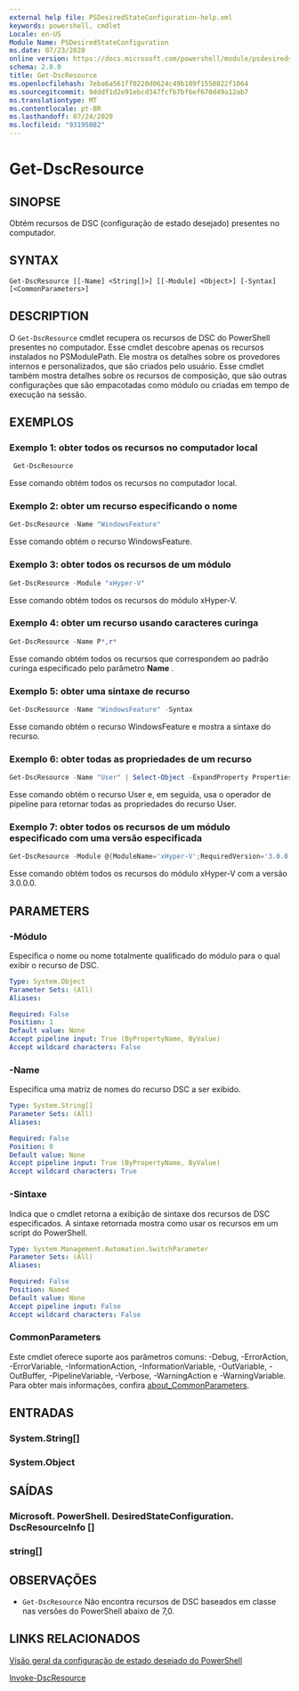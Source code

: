 ```yaml
---
external help file: PSDesiredStateConfiguration-help.xml
keywords: powershell, cmdlet
Locale: en-US
Module Name: PSDesiredStateConfiguration
ms.date: 07/23/2020
online version: https://docs.microsoft.com/powershell/module/psdesiredstateconfiguration/get-dscresource?view=powershell-6&WT.mc_id=ps-gethelp
schema: 2.0.0
title: Get-DscResource
ms.openlocfilehash: 7eba6a561ff0220d0624c49b109f1558822f1064
ms.sourcegitcommit: 9dddf1d2e91ebcd347fcfb7bf6ef670d49a12ab7
ms.translationtype: MT
ms.contentlocale: pt-BR
ms.lasthandoff: 07/24/2020
ms.locfileid: "93195082"
---
```

# Get-DscResource

## SINOPSE
Obtém recursos de DSC (configuração de estado desejado) presentes no computador.

## SYNTAX

```
Get-DscResource [[-Name] <String[]>] [[-Module] <Object>] [-Syntax] [<CommonParameters>]
```

## DESCRIPTION

O `Get-DscResource` cmdlet recupera os recursos de DSC do PowerShell presentes no computador. Esse cmdlet descobre apenas os recursos instalados no PSModulePath. Ele mostra os detalhes sobre os provedores internos e personalizados, que são criados pelo usuário. Esse cmdlet também mostra detalhes sobre os recursos de composição, que são outras configurações que são empacotadas como módulo ou criadas em tempo de execução na sessão.

## EXEMPLOS

### Exemplo 1: obter todos os recursos no computador local

```powershell
 Get-DscResource
```

Esse comando obtém todos os recursos no computador local.

### Exemplo 2: obter um recurso especificando o nome

```powershell
Get-DscResource -Name "WindowsFeature"
```

Esse comando obtém o recurso WindowsFeature.

### Exemplo 3: obter todos os recursos de um módulo

```powershell
Get-DscResource -Module "xHyper-V"
```

Esse comando obtém todos os recursos do módulo xHyper-V.

### Exemplo 4: obter um recurso usando caracteres curinga

```powershell
Get-DscResource -Name P*,r*
```

Esse comando obtém todos os recursos que correspondem ao padrão curinga especificado pelo parâmetro **Name** .

### Exemplo 5: obter uma sintaxe de recurso

```powershell
Get-DscResource -Name "WindowsFeature" -Syntax
```

Esse comando obtém o recurso WindowsFeature e mostra a sintaxe do recurso.

### Exemplo 6: obter todas as propriedades de um recurso

```powershell
Get-DscResource -Name "User" | Select-Object -ExpandProperty Properties
```

Esse comando obtém o recurso User e, em seguida, usa o operador de pipeline para retornar todas as propriedades do recurso User.

### Exemplo 7: obter todos os recursos de um módulo especificado com uma versão especificada

```powershell
Get-DscResource -Module @{ModuleName='xHyper-V';RequiredVersion='3.0.0.0'}
```

Esse comando obtém todos os recursos do módulo xHyper-V com a versão 3.0.0.0.

## PARAMETERS

### -Módulo

Especifica o nome ou nome totalmente qualificado do módulo para o qual exibir o recurso de DSC.

```yaml
Type: System.Object
Parameter Sets: (All)
Aliases:

Required: False
Position: 1
Default value: None
Accept pipeline input: True (ByPropertyName, ByValue)
Accept wildcard characters: False
```

### -Name

Especifica uma matriz de nomes do recurso DSC a ser exibido.

```yaml
Type: System.String[]
Parameter Sets: (All)
Aliases:

Required: False
Position: 0
Default value: None
Accept pipeline input: True (ByPropertyName, ByValue)
Accept wildcard characters: True
```

### -Sintaxe

Indica que o cmdlet retorna a exibição de sintaxe dos recursos de DSC especificados. A sintaxe retornada mostra como usar os recursos em um script do PowerShell.

```yaml
Type: System.Management.Automation.SwitchParameter
Parameter Sets: (All)
Aliases:

Required: False
Position: Named
Default value: None
Accept pipeline input: False
Accept wildcard characters: False
```

### CommonParameters

Este cmdlet oferece suporte aos parâmetros comuns: -Debug, -ErrorAction, -ErrorVariable, -InformationAction, -InformationVariable, -OutVariable, -OutBuffer, -PipelineVariable, -Verbose, -WarningAction e -WarningVariable. Para obter mais informações, confira [about_CommonParameters](https://go.microsoft.com/fwlink/?LinkID=113216).

## ENTRADAS

### System.String[]

### System.Object

## SAÍDAS

### Microsoft. PowerShell. DesiredStateConfiguration. DscResourceInfo []

### string[]

## OBSERVAÇÕES

- `Get-DscResource` Não encontra recursos de DSC baseados em classe nas versões do PowerShell abaixo de 7,0.

## LINKS RELACIONADOS

[Visão geral da configuração de estado desejado do PowerShell](/powershell/scripting/dsc/overview/overview)

[Invoke-DscResource](/powershell/module/PSDesiredStateConfiguration/Invoke-DscResource)

